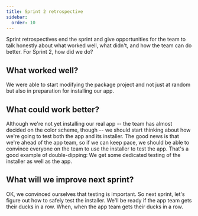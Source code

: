 ```yaml
---
title: Sprint 2 retrospective
sidebar:
  order: 10
---
```


Sprint retrospectives end the sprint and give opportunities for the team to talk honestly about what worked well, what didn't, and how the team can do better. For Sprint 2, how did we do?


## What worked well?

We were able to start modifying the package project and not just at random but also in preparation for installing our app.


## What could work better?

Although we're not yet installing our real app -- the team has almost decided on the color scheme, though -- we should start thinking about how we're going to test both the app and its installer. The good news is that we're ahead of the app team, so if we can keep pace, we should be able to convince everyone on the team to use the installer to test the app. That's a good example of double-dipping: We get some dedicated testing of the installer as well as the app.


## What will we improve next sprint?

OK, we convinced ourselves that testing is important. So next sprint, let's figure out how to safely test the installer. We'll be ready if the app team gets their ducks in a row. When, when the app team gets their ducks in a row.
